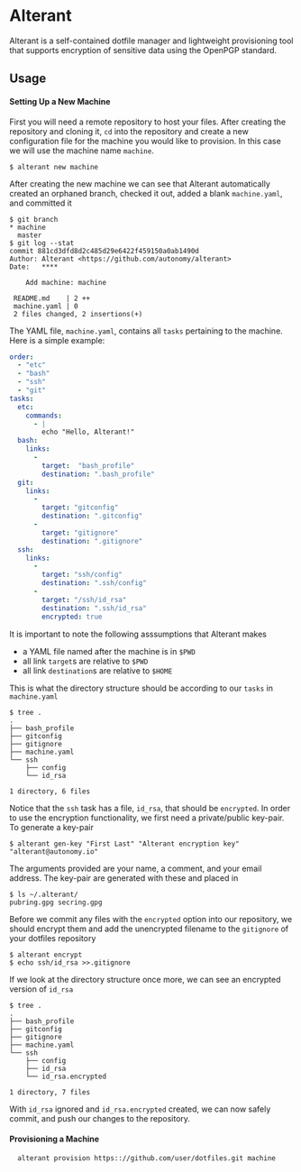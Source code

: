 # Alterant


Alterant is a self-contained dotfile manager and lightweight provisioning tool that supports encryption of sensitive data using the OpenPGP standard.

## Usage
#### Setting Up a New Machine
First you will need a remote repository to host your files. After creating the repository and cloning it, `cd` into the repository and create a new configuration file for the machine you would like to provision. In this case we will use the machine name `machine`.
````
$ alterant new machine
````
After creating the new machine we can see that Alterant automatically created an orphaned branch, checked it out, added a blank `machine.yaml`, and committed it
````
$ git branch
* machine
  master
$ git log --stat
commit 881cd3dfd8d2c485d29e6422f459150a0ab1490d
Author: Alterant <https://github.com/autonomy/alterant>
Date:   ****

    Add machine: machine

 README.md    | 2 ++
 machine.yaml | 0
 2 files changed, 2 insertions(+)
````

The YAML file, `machine.yaml`, contains all `tasks` pertaining to the machine. Here is a simple example:
```` yaml
order:
  - "etc"
  - "bash"
  - "ssh"
  - "git"
tasks:
  etc:
    commands:
      - |
        echo "Hello, Alterant!"
  bash:
    links:
      -
        target:  "bash_profile"
        destination: ".bash_profile"
  git:
    links:
      -
        target: "gitconfig"
        destination: ".gitconfig"
      -
        target: "gitignore"
        destination: ".gitignore"
  ssh:
    links:
      -
        target: "ssh/config"
        destination: ".ssh/config"
      -
        target: "/ssh/id_rsa"
        destination: ".ssh/id_rsa"
        encrypted: true
````
It is important to note the following asssumptions that Alterant makes
* a YAML file named after the machine is in `$PWD`
* all link `target`s are relative to `$PWD`
* all link `destination`s are relative to `$HOME`

This is what the directory structure should be according to our `tasks` in  `machine.yaml`
````
$ tree .
.
├── bash_profile
├── gitconfig
├── gitignore
├── machine.yaml
└── ssh
    ├── config
    └── id_rsa

1 directory, 6 files
````
Notice that the `ssh` task has a file, `id_rsa`, that should be `encrypted`. In order to use the encryption functionality, we first need a private/public key-pair. To generate a key-pair
````
$ alterant gen-key "First Last" "Alterant encryption key" "alterant@autonomy.io"
````
The arguments provided are your name, a comment, and your email address. The key-pair are generated with these and placed in
````
$ ls ~/.alterant/
pubring.gpg secring.gpg
````
Before we commit any files with the `encrypted` option into our repository, we should encrypt them and add the unencrypted filename to the `gitignore` of your dotfiles repository
````
$ alterant encrypt
$ echo ssh/id_rsa >>.gitignore
````
If we look at the directory structure once more, we can see an encrypted version of `id_rsa`
````
$ tree .
.
├── bash_profile
├── gitconfig
├── gitignore
├── machine.yaml
└── ssh
    ├── config
    ├── id_rsa
    └── id_rsa.encrypted

1 directory, 7 files
````
With `id_rsa` ignored and `id_rsa.encrypted` created, we can now safely commit, and push our changes to the repository.

#### Provisioning a Machine
````
  alterant provision https:://github.com/user/dotfiles.git machine
````
